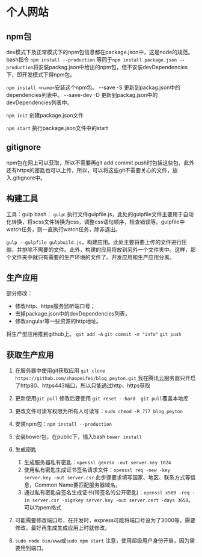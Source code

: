# 个人网站

## npm包
dev模式下及正常模式下的npm包信息都在package.json中，这是node的规范。
bash指令
`npm install --production` 等同于`npm install package.json --production`将安装packag.json中给出的npm包，但不安装devDependencies下，即开发模式下得npm包。

`npm install <name>`安装这个npm包。
--save -S 更新到packag.json中的dependencies列表中。
--save-dev -D 更新到packag.json中的devDependencies列表中。

`npm init` 创建package.json文件

`npm start` 执行package.json文件中的start


## gitignore
npm包在网上可以获取，所以不需要再git add commit push时包括这些包，此外还有https的密匙也可以上传，所以，可以将这些git不需要关心的文件，放入.gitignore中。


## 构建工具
工具：gulp
bash： 
`gulp`: 执行文件gulpfile.js，此处的gulpfile文件主要用于自动化转换，将scss文件转换为css，调整css语句顺序，检查错误等。gulpfile中watch任务，则一直执行watch任务，除非退出。

`gulp --gulpfile gulpbuild.js`，构建应用。此处主要将要上传的文件进行压缩，并排除不需要的文件。此外，构建的应用将放到另外一个文件夹中。这样，那个文件夹中就只有需要的生产环境的文件了。开发应用和生产应用分离。


## 生产应用
部分修改：
* 修改http、https服务监听端口号；
* 去掉package.json中的devDependencies列表，
* 修改angular等一些资源的http地址。

将生产型应用推到github上。
`git add -A`
`git commit -m "info"`
`git push`


## 获取生产应用
1. 在服务器中使用git获取应用
`git clone https://github.com/zhaopeifei/blog_peyton.git` 我在腾讯云服务器只开启了http80、https443端口，所以只能通过http、https获取
2. 更新使用`git pull` 修改后要使用 `git reset --hard  git pull`覆盖本地库
3. 更改文件可读写权限为所有人可读写：`sudo chmod -R 777 blog_peyton`
4. 安装npm包：`npm install --production`
5. 安装bower包，在public下，输入bash `bower install`
6. 生成密匙

    1. 生成服务器私有密匙：`openssl genrsa -out server.key 1024`
    2. 使用私有密匙生成证书签名请求文件：`openssl req -new -key server.key -out server.csr` 此步骤要求填写国家、地区、联系方式等信息，Common Name要匹配服务器域名。
    3. 通过私有密匙自签名生成证书(带签名的公开密匙)：`openssl x509 -req -in server.csr -signkey server.key -out server.cert -days 3650`。可以为pem格式

7. 可能需要修改端口号，在开发时，express可能将端口号设为了3000等，需要修改。最好再生成生成应用上时就修改。
8. `sudo node bin/www`或`sudo npm start` 注意，使用超级用户身份开启，因为需要用到端口。